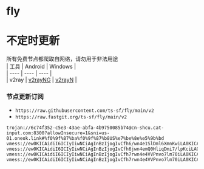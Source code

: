 # fly
# 不定时更新
所有免费节点都爬取自网络，请勿用于非法用途  
|  工具  | Android  | Windows  |  
|  ----  | ----   | ----  |  
| v2ray  | [v2rayNG](https://github.com/2dust/v2rayNG/releases) | [v2rayN](https://github.com/2dust/v2rayN/releases) |  
  
### 节点更新订阅  
- `https://raw.githubusercontent.com/ts-sf/fly/main/v2`  
- `https://raw.fastgit.org/ts-sf/fly/main/v2`  
``` 
trojan://6c74f352-c5e3-43ae-abfa-4b9750085b74@cn-shcu.cat-input.com:8300?allowInsecure=1&sni=us-01.oneok.link#%f0%9f%87%ba%f0%9f%87%b8US%e7%be%8e%e5%9b%bd
vmess://ew0KICAidiI6ICIyIiwNCiAgInBzIjogIvCfh6/wn4e1SlDml6XmnKwiLA0KICAiYWRkIjogIjE1NS4yNDguMTcyLjI1IiwNCiAgInBvcnQiOiAiODAiLA0KICAiaWQiOiAiYjNlNmQ4NzMtOTFjNi00MGJhLTk2OTItNWYzMjNkOGU1ZmU3IiwNCiAgImFpZCI6ICIwIiwNCiAgInNjeSI6ICJhdXRvIiwNCiAgIm5ldCI6ICJ3cyIsDQogICJ0eXBlIjogIm5vbmUiLA0KICAiaG9zdCI6ICIxNTUuMjQ4LjE3Mi4yNSIsDQogICJwYXRoIjogIi8iLA0KICAidGxzIjogIiIsDQogICJzbmkiOiAiIg0KfQ==
vmess://ew0KICAidiI6ICIyIiwNCiAgInBzIjogIvCfh6jwn4emQ0HliqDmi7/lpKciLA0KICAiYWRkIjogIjUxLjc5LjI4LjI1MCIsDQogICJwb3J0IjogIjgwIiwNCiAgImlkIjogIjU4ZmUxNTQyLTUyOTAtNDBhZC04MTVhLTc3NzA3YTgxYWZlNSIsDQogICJhaWQiOiAiMCIsDQogICJzY3kiOiAiY2hhY2hhMjAtcG9seTEzMDUiLA0KICAibmV0IjogInRjcCIsDQogICJ0eXBlIjogImh0dHAiLA0KICAiaG9zdCI6ICJzcGVlZHRlc3QubmV0IiwNCiAgInBhdGgiOiAiL0lPZWJoTE1obDFDWXBrVm0yM1VDT0tZaG1tIiwNCiAgInRscyI6ICIiLA0KICAic25pIjogIiINCn0=
vmess://ew0KICAidiI6ICIyIiwNCiAgInBzIjogIvCfh7rwn4e4VVPnvo7lm70iLA0KICAiYWRkIjogInZpc2EuY29tIiwNCiAgInBvcnQiOiAiODAiLA0KICAiaWQiOiAiMzczZjJkNzEtNzljYS00N2E0LTk3NGYtNzliMjU5MGU4YzYwIiwNCiAgImFpZCI6ICIwIiwNCiAgInNjeSI6ICJhdXRvIiwNCiAgIm5ldCI6ICJ3cyIsDQogICJ0eXBlIjogIm5vbmUiLA0KICAiaG9zdCI6ICJzc3JzdWIudjAzLnNzcnN1Yi5jb20iLA0KICAicGF0aCI6ICIvYXBpL3YzL2Rvd25sb2FkLmdldEZpbGUiLA0KICAidGxzIjogIiIsDQogICJzbmkiOiAiIg0KfQ==
vmess://ew0KICAidiI6ICIyIiwNCiAgInBzIjogIvCfh7rwn4e4VVPnvo7lm70iLA0KICAiYWRkIjogIjY3LjIxLjk1LjY5IiwNCiAgInBvcnQiOiAiNTMyMTQiLA0KICAiaWQiOiAiNDE4MDQ4YWYtYTI5My00Yjk5LTliMGMtOThjYTM1ODBkZDI0IiwNCiAgImFpZCI6ICI2NCIsDQogICJzY3kiOiAiYXV0byIsDQogICJuZXQiOiAidGNwIiwNCiAgInR5cGUiOiAibm9uZSIsDQogICJob3N0IjogImxnLnYycmF5MjAueHl6IiwNCiAgInBhdGgiOiAiLyIsDQogICJ0bHMiOiAiIiwNCiAgInNuaSI6ICIiDQp9
```